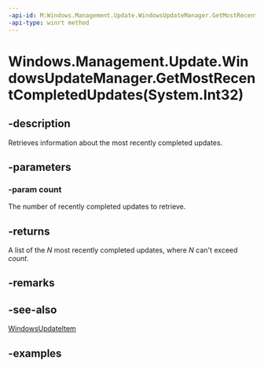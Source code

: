 ```yaml
---
-api-id: M:Windows.Management.Update.WindowsUpdateManager.GetMostRecentCompletedUpdates(System.Int32)
-api-type: winrt method
---
```


# Windows.Management.Update.WindowsUpdateManager.GetMostRecentCompletedUpdates(System.Int32)

<!--
public System.Collections.Generic.IReadOnlyList<Windows.Management.Update.WindowsUpdateItem> GetMostRecentCompletedUpdates (int count);
-->


## -description

Retrieves information about the most recently completed updates.

## -parameters

### -param count

The number of recently completed updates to retrieve.

## -returns

A list of the *N* most recently completed updates, where *N* can't exceed *count*.

## -remarks

## -see-also
[WindowsUpdateItem](./windowsupdateitem.md)

## -examples
